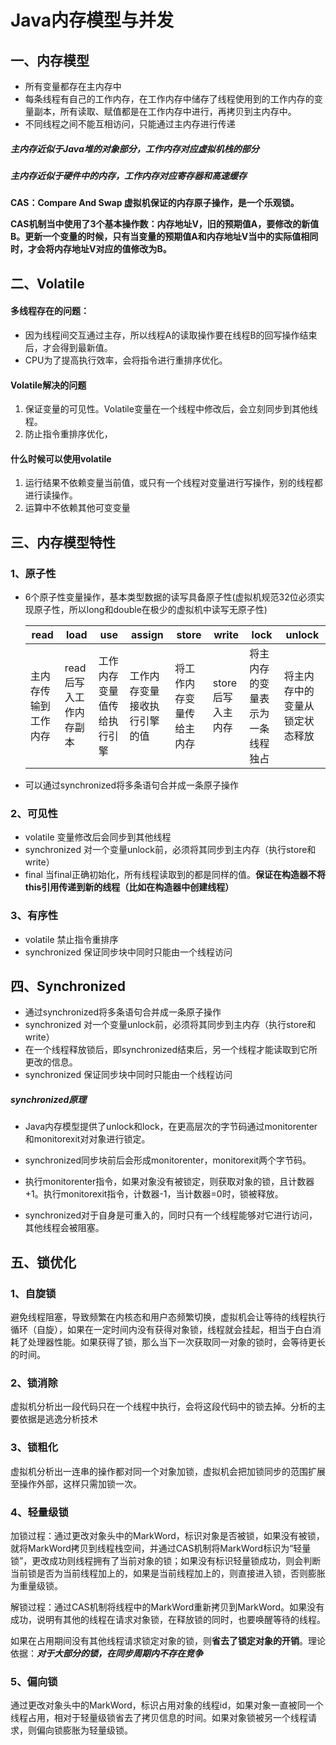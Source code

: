 # 						Java内存模型与并发

## 一、内存模型

* 所有变量都存在主内存中
* 每条线程有自己的工作内存，在工作内存中储存了线程使用到的工作内存的变量副本，所有读取、赋值都是在工作内存中进行，再拷贝到主内存中。
* 不同线程之间不能互相访问，只能通过主内存进行传递

##### **主内存近似于Java堆的对象部分，工作内存对应虚拟机栈的部分**

##### 主内存近似于硬件中的内存，工作内存对应寄存器和高速缓存

**CAS：Compare And Swap 虚拟机保证的内存原子操作，是一个乐观锁。**

**CAS机制当中使用了3个基本操作数：内存地址V，旧的预期值A，要修改的新值B。更新一个变量的时候，只有当变量的预期值A和内存地址V当中的实际值相同时，才会将内存地址V对应的值修改为B。**



## 二、Volatile

#### 多线程存在的问题：

* 因为线程间交互通过主存，所以线程A的读取操作要在线程B的回写操作结束后，才会得到最新值。
* CPU为了提高执行效率，会将指令进行重排序优化。

#### Volatile解决的问题

1. 保证变量的可见性。Volatile变量在一个线程中修改后，会立刻同步到其他线程。
2. 防止指令重排序优化，

#### 什么时候可以使用volatile

1. 运行结果不依赖变量当前值，或只有一个线程对变量进行写操作，别的线程都进行读操作。
2. 运算中不依赖其他可变变量



## 三、内存模型特性

### 1、原子性

* 6个原子性变量操作，基本类型数据的读写具备原子性(虚拟机规范32位必须实现原子性，所以long和double在极少的虚拟机中读写无原子性)

  | read                 | load                   | use                        | assign                       | store                    | write             | lock                             | unlock                         |
  | -------------------- | ---------------------- | -------------------------- | ---------------------------- | ------------------------ | ----------------- | -------------------------------- | ------------------------------ |
  | 主内存传输到工作内存 | read后写入工作内存副本 | 工作内存变量值传给执行引擎 | 工作内存变量接收执行引擎的值 | 将工作内存变量传给主内存 | store后写入主内存 | 将主内存的变量表示为一条线程独占 | 将主内存中的变量从锁定状态释放 |

* 可以通过synchronized将多条语句合并成一条原子操作

### 2、可见性

* volatile 变量修改后会同步到其他线程
* synchronized  对一个变量unlock前，必须将其同步到主内存（执行store和write）
* final  当final正确初始化，所有线程读取到的都是同样的值。**保证在构造器不将this引用传递到新的线程（比如在构造器中创建线程）**

### 3、有序性

* volatile 禁止指令重排序
* synchronized 保证同步块中同时只能由一个线程访问



## 四、Synchronized

* 通过synchronized将多条语句合并成一条原子操作
* synchronized  对一个变量unlock前，必须将其同步到主内存（执行store和write）
* 在一个线程释放锁后，即synchronized结束后，另一个线程才能读取到它所更改的信息。
* synchronized 保证同步块中同时只能由一个线程访问

##### synchronized原理

* Java内存模型提供了unlock和lock，在更高层次的字节码通过monitorenter和monitorexit对对象进行锁定。

* synchronized同步块前后会形成monitorenter，monitorexit两个字节码。
* 执行monitorenter指令，如果对象没有被锁定，则获取对象的锁，且计数器+1。执行monitorexit指令，计数器-1，当计数器=0时，锁被释放。
* synchronized对于自身是可重入的，同时只有一个线程能够对它进行访问，其他线程会被阻塞。



## 五、锁优化

### 1、自旋锁

避免线程阻塞，导致频繁在内核态和用户态频繁切换，虚拟机会让等待的线程执行循环（自旋），如果在一定时间内没有获得对象锁，线程就会挂起，相当于白白消耗了处理器性能。如果获得了锁，那么当下一次获取同一对象的锁时，会等待更长的时间。

### 2、锁消除

虚拟机分析出一段代码只在一个线程中执行，会将这段代码中的锁去掉。分析的主要依据是逃逸分析技术

### 3、锁粗化

虚拟机分析出一连串的操作都对同一个对象加锁，虚拟机会把加锁同步的范围扩展至操作外部，这样只需加锁一次。

### 4、轻量级锁

​		加锁过程：通过更改对象头中的MarkWord，标识对象是否被锁，如果没有被锁，就将MarkWord拷贝到线程栈空间，并通过CAS机制将MarkWord标识为“轻量锁”，更改成功则线程拥有了当前对象的锁；如果没有标识轻量锁成功，则会判断当前锁是否为当前线程加上的，如果是当前线程加上的，则直接进入锁，否则膨胀为重量级锁。

​		解锁过程：通过CAS机制将线程中的MarkWord重新拷贝到MarkWord。如果没有成功，说明有其他的线程在请求对象锁，在释放锁的同时，也要唤醒等待的线程。

​		如果在占用期间没有其他线程请求锁定对象的锁，则**省去了锁定对象的开销**。理论依据：***对于大部分的锁，在同步周期内不存在竞争***



### 5、偏向锁

​		通过更改对象头中的MarkWord，标识占用对象的线程id，如果对象一直被同一个线程占用，相对于轻量级锁省去了拷贝信息的时间。如果对象锁被另一个线程请求，则偏向锁膨胀为轻量级锁。